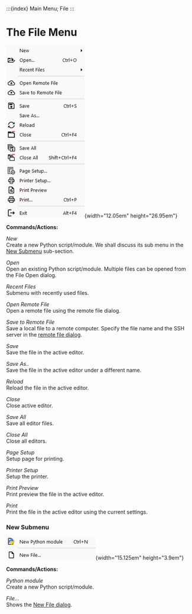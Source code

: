 :::{index} Main Menu; File
:::

# The File Menu

![graphic](images/filemenu1.png){width="12.05em"  height="26.95em"}

**Commands/Actions:**

*New*\
Create a new Python script/module. We shall discuss its sub menu in the 
[New Submenu](#new-submenu) sub-section.

*Open*\
Open an existing  Python script/module. Multiple files can be opened from the File Open dialog.

*Recent Files*\
Submenu with recently used files.

*Open Remote File*\
Open a remote file using the remote file dialog.

*Save to Remote File*\
Save a local file to a remote computer. Specify the file name and the  SSH server in the 
[remote file dialog](remotefiles).

*Save*\
Save the file in the active editor.

*Save As..*\
Save the file in the active editor under a different name.

*Reload*\
Reload the file in the active editor.

*Close*\
Close active editor.

*Save All*\
Save all editor files.

*Close All*\
Close all editors.

*Page Setup*\
Setup page for printing.

*Printer Setup*\
Setup the printer.

*Print Preview*\
Print preview the file in the active editor.

*Print*\
Print the file in the active editor using the current settings.


### New Submenu

![graphic](images/filemenu2.png){width="15.125em"  height="3.9em"}

**Commands/Actions:**

*Python module*\
Create a new Python script/module.

*File...*\
Shows the [New File dialog](filetemplates).



